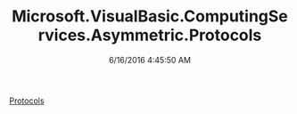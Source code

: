 ﻿---
title: Microsoft.VisualBasic.ComputingServices.Asymmetric.Protocols
date: 6/16/2016 4:45:50 AM
---

[Protocols](T-Microsoft.VisualBasic.ComputingServices.Asymmetric.Protocols.Protocols.html)

